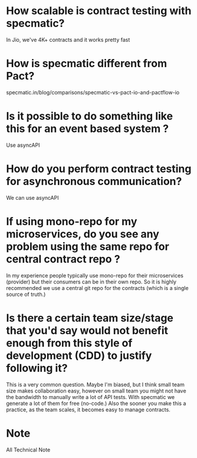 # How scalable is contract testing with specmatic?

In Jio, we've 4K+ contracts and it works pretty fast

# How is specmatic different from Pact?

specmatic.in/blog/comparisons/specmatic-vs-pact-io-and-pactflow-io

# Is it possible to do something like this for an event based system ?

Use asyncAPI

# How do you perform contract testing for asynchronous communication?

We can use asyncAPI

# If using mono-repo for my microservices, do you see any problem using the same repo for central contract repo ?

In my experience people typically use mono-repo for their microservices (provider) but their consumers can be in their own repo. So it is highly recommended we use a central git repo for the contracts (which is a single source of truth.)

# Is there a certain team size/stage that you'd say would not benefit enough from this style of development (CDD) to justify following it?

This is a very common question. Maybe I'm biased, but I think small team size makes collaboration easy, however on small team you might not have the bandwidth to manually write a lot of API tests. With specmatic we generate a lot of them for free (no-code.) Also the sooner you make this a practice, as the team scales, it becomes easy to manage contracts.

# Note
All Technical Note 


